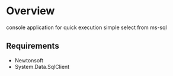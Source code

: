 # Overview
console application for quick execution simple select from ms-sql

## Requirements
- Newtonsoft
- System.Data.SqlClient
